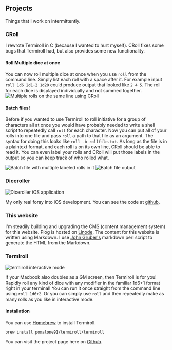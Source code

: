 ## Projects
Things that I work on intermittently. 

### CRoll
I rewrote Termiroll in C (because I wanted to hurt myself). CRoll fixes some bugs that Termiroll had, but also provides some new functionality.

#### Roll Multiple dice at once
You can now roll multiple dice at once when you use `roll` from the command line. Simply list each roll with a space after it. For example input `roll 1d6 2d1+2 1d20` could produce output that looked like `2 4 5`. The roll for each dice is displayed individually and not summed together.
![Multiple rolls on the same line using CRoll](images/croll-sameline.png)

#### Batch files!
Before if you wanted to use Termiroll to roll initiative for a group of characters all at once you would have probably needed to write a shell script to repeatedly call `roll` for each character. Now you can put all of your rolls into one file and pass `roll` a path to that file as an argument. The syntax for doing this looks like `roll -b rollfile.txt`. As long as the file is in a plaintext format, and each roll is on its own line, CRoll should be able to read it. You can even label your rolls and CRoll will put those labels in the output so you can keep track of who rolled what. 

![Batch file with multiple labeled rolls in it](images/batchfile.png)
![Batch file output](images/batchoutput.png)


### Diceroller
![Diceroller iOS application](images/diceroller.png)

My only real foray into iOS development. You can see the code at [github][ghd].

### This website
I'm steadily building and upgrading the CMS (content management system) for this website. Plog is hosted on [Linode][li]. The content for this website is written using Markdown. I use [John Gruber's][df] markdown perl script to generate the HTML from the Markdown.

### Termiroll
![termiroll interactive mode](images/termiroll_interactive.png)

If your Macbook also doubles as a GM screen, then Termiroll is for you! Rapidly roll any kind of dice with any modifier in the familiar 1d6+1 format right in your terminal! You can run it once straight from the command line using `roll 1d6+2`. Or you can simply use `roll` and then repeatedly make as many rolls as you like in interactive mode.

#### Installation
You can use [Homebrew][hb] to install Termiroll.

`brew install pomalone91/termiroll/termiroll`

You can visit the project page here on [Github][gh].

[hb]: https://brew.sh
[gh]: https://github.com/pomalone91/termiroll
[li]: https://www.linode.com
[df]: https://daringfireball.net/projects/markdown/
[ghd]: https://github.com/pomalone91/DiceRoller